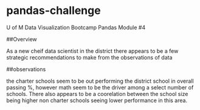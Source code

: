 # pandas-challenge
U of M Data Visualization Bootcamp Pandas Module #4


##Overview 

As a new cheif data scientist in the district there appears to be a few strategic recommendations to make from the observations of data

##observations

the charter schools seem to be out performing the district school in overall passing %, however math seem to be the driver among a select number of schools. There also appears to be a coorelation between the school size being higher non charter schools seeing lower performance in this area. 
